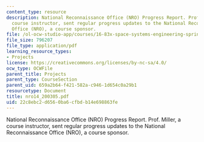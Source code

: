 ```yaml
---
content_type: resource
description: National Reconnaissance Office (NRO) Progress Report. Prof. Miller, a
  course instructor, sent regular progress updates to the National Reconnaissance
  Office (NRO), a course sponsor.
file: /ol-ocw-studio-app/courses/16-83x-space-systems-engineering-spring-2002-spring-2003/22c8ebc2d6560ba6cfbdb14e698863fe_nro14_200305.pdf
file_size: 796207
file_type: application/pdf
learning_resource_types:
- Projects
license: https://creativecommons.org/licenses/by-nc-sa/4.0/
ocw_type: OCWFile
parent_title: Projects
parent_type: CourseSection
parent_uid: 659a2b64-f421-582a-c946-1d654c0a29b1
resourcetype: Document
title: nro14_200305.pdf
uid: 22c8ebc2-d656-0ba6-cfbd-b14e698863fe
---
```

National Reconnaissance Office (NRO) Progress Report. Prof. Miller, a course instructor, sent regular progress updates to the National Reconnaissance Office (NRO), a course sponsor.